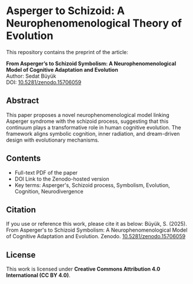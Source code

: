 # Asperger to Schizoid: A Neurophenomenological Theory of Evolution

This repository contains the preprint of the article:

**From Asperger’s to Schizoid Symbolism: A Neurophenomenological Model of Cognitive Adaptation and Evolution**  
Author: Sedat Büyük  
DOI: [10.5281/zenodo.15706059](https://doi.org/10.5281/zenodo.15706059)

## Abstract
This paper proposes a novel neurophenomenological model linking Asperger syndrome with the schizoid process, suggesting that this continuum plays a transformative role in human cognitive evolution. The framework aligns symbolic cognition, inner radiation, and dream-driven design with evolutionary mechanisms.

## Contents
- Full-text PDF of the paper  
- DOI Link to the Zenodo-hosted version  
- Key terms: Asperger's, Schizoid process, Symbolism, Evolution, Cognition, Neurodivergence

## Citation
If you use or reference this work, please cite it as below:
Büyük, S. (2025). From Asperger's to Schizoid Symbolism: A Neurophenomenological Model of Cognitive Adaptation and Evolution. Zenodo. [10.5281/zenodo.15706059](https://doi.org/10.5281/zenodo.15706059)

## License
This work is licensed under **Creative Commons Attribution 4.0 International (CC BY 4.0)**.
